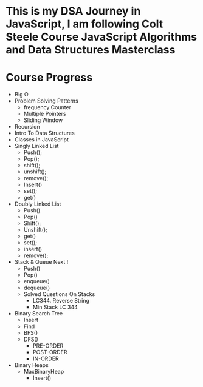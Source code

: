 # This is my DSA Journey in JavaScript, I am following Colt Steele Course JavaScript Algorithms and Data Structures Masterclass
# Course Progress
- Big O
- Problem Solving Patterns
    - frequency Counter
    - Multiple Pointers
    - Sliding Window
- Recursion
- Intro To Data Structures
- Classes in JavaScript
- Singly Linked List
    - Push();
    - Pop();
    - shift();
    - unshift();
    - remove();
    - Insert()
    - set();
    - get()
- Doubly Linked List 
    - Push()
    - Pop()
    - Shift();
    - Unshift();
    - get()
    - set();
    - insert()
    - remove();
- Stack & Queue Next !
    - Push()
    - Pop()
    - enqueue()
    - dequeue()
    - Solved Questions On Stacks 
        - LC344. Reverse String
        - Min Stack LC 344
- Binary Search Tree 
    - Insert 
    - Find 
    - BFS()
    - DFS()
        - PRE-ORDER
        - POST-ORDER
        - IN-ORDER
- Binary Heaps 
    - MaxBinaryHeap
        - Insert()